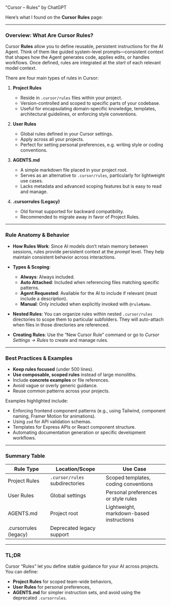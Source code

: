 "Cursor – Rules"
by ChatGPT

Here’s what I found on the **Cursor Rules** page:

---

### Overview: What Are Cursor Rules?

Cursor **Rules** allow you to define reusable, persistent instructions for the AI Agent. Think of them like guided system-level prompts—consistent context that shapes how the Agent generates code, applies edits, or handles workflows. Once defined, rules are integrated at the *start* of each relevant model context.

There are four main types of rules in Cursor:

1. **Project Rules**

   * Reside in `.cursor/rules` files within your project.
   * Version-controlled and scoped to specific parts of your codebase.
   * Useful for encapsulating domain-specific knowledge, templates, architectural guidelines, or enforcing style conventions.
     

2. **User Rules**

   * Global rules defined in your Cursor settings.
   * Apply across all your projects.
   * Perfect for setting personal preferences, e.g. writing style or coding conventions.
     

3. **AGENTS.md**

   * A simple markdown file placed in your project root.
   * Serves as an alternative to `.cursor/rules`, particularly for lightweight use cases.
   * Lacks metadata and advanced scoping features but is easy to read and manage.
     

4. **.cursorrules (Legacy)**

   * Old format supported for backward compatibility.
   * Recommended to migrate away in favor of Project Rules.
     

---

### Rule Anatomy & Behavior

* **How Rules Work**: Since AI models don’t retain memory between sessions, rules provide persistent context at the *prompt* level. They help maintain consistent behavior across interactions.
  

* **Types & Scoping**:

  * **Always**: Always included.
  * **Auto Attached**: Included when referencing files matching specific patterns.
  * **Agent Requested**: Available for the AI to include if relevant (must include a description).
  * **Manual**: Only included when explicitly invoked with `@ruleName`.
    

* **Nested Rules**: You can organize rules within nested `.cursor/rules` directories to scope them to particular subfolders. They will auto-attach when files in those directories are referenced.
  

* **Creating Rules**: Use the “New Cursor Rule” command or go to *Cursor Settings → Rules* to create and manage rules.
  

---

### Best Practices & Examples

* **Keep rules focused** (under 500 lines).
* **Use composable, scoped rules** instead of large monoliths.
* Include **concrete examples** or file references.
* Avoid vague or overly generic guidance.
* Reuse common patterns across your projects.
  

Examples highlighted include:

* Enforcing frontend component patterns (e.g., using Tailwind, component naming, Framer Motion for animations).
* Using `zod` for API validation schemas.
* Templates for Express APIs or React component structure.
* Automating documentation generation or specific development workflows.
  

---

### Summary Table

| Rule Type                 | Location/Scope                 | Use Case                                 |
| ------------------------- | ------------------------------ | ---------------------------------------- |
| Project Rules             | `.cursor/rules` subdirectories | Scoped templates, coding conventions     |
| User Rules                | Global settings                | Personal preferences or style rules      |
| AGENTS.md                 | Project root                   | Lightweight, markdown-based instructions |
| .cursorrules     (legacy) | Deprecated legacy support      |                                          |

---

### TL;DR

Cursor “Rules” let you define stable guidance for your AI across projects. You can define:

* **Project Rules** for scoped team-wide behaviors,
* **User Rules** for personal preferences,
* **AGENTS.md** for simpler instruction sets,
  and avoid using the deprecated `.cursorrules`.


